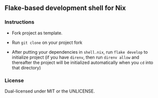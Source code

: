 ## Flake-based development shell for Nix


### Instructions

- Fork project as template.

- Run `git clone` on your project fork

- After putting your dependencies in `shell.nix`, run `flake develop` to initialize project (if you have `direnv`, then run `direnv allow` and thereafter the project will be initialized automatically when you `cd` into that directory)


### License

Dual-licensed under MIT or the UNLICENSE.
